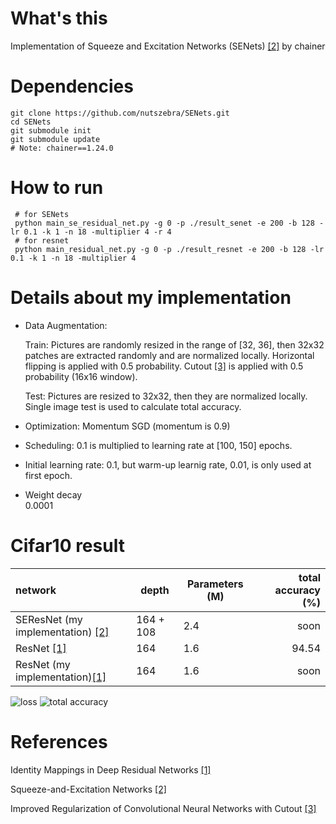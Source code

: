 # What's this
Implementation of Squeeze and Excitation Networks (SENets) [[2]][Paper2] by chainer  

# Dependencies

    git clone https://github.com/nutszebra/SENets.git
    cd SENets
    git submodule init
    git submodule update
    # Note: chainer==1.24.0

# How to run
     # for SENets
     python main_se_residual_net.py -g 0 -p ./result_senet -e 200 -b 128 -lr 0.1 -k 1 -n 18 -multiplier 4 -r 4
     # for resnet
     python main_residual_net.py -g 0 -p ./result_resnet -e 200 -b 128 -lr 0.1 -k 1 -n 18 -multiplier 4


# Details about my implementation

* Data Augmentation:
    
    Train: Pictures are randomly resized in the range of [32, 36], then 32x32 patches are extracted randomly and are normalized locally. Horizontal flipping is applied with 0.5 probability. Cutout [[3]][Paper3] is applied with 0.5 probability (16x16 window). 

    Test: Pictures are resized to 32x32, then they are normalized locally. Single image test is used to calculate total accuracy.  
* Optimization: Momentum SGD (momentum is 0.9)

* Scheduling: 0.1 is multiplied to learning rate at [100, 150] epochs.

* Initial learning rate: 0.1, but warm-up learnig rate, 0.01, is only used at first epoch.

* Weight decay    
0.0001  



# Cifar10 result

| network                                     | depth        | Parameters (M) | total accuracy (%) |
|:--------------------------------------------|--------------|----------------|-------------------:|
| SEResNet (my implementation) [[2]][Paper2]  | 164 + 108    |  2.4           |soon                |
| ResNet [[1]][Paper]                         | 164          |  1.6           |94.54               |
| ResNet (my implementation)[[1]][Paper]      | 164          |  1.6           |soon                |


<img src="https://github.com/nutszebra/SENets/blob/master/loss.jpg" alt="loss" title="loss">
<img src="https://github.com/nutszebra/SENets/blob/master/accuracy.jpg" alt="total accuracy" title="total accuracy">


# References
Identity Mappings in Deep Residual Networks [[1]][Paper]

Squeeze-and-Excitation Networks [[2]][Paper2]

Improved Regularization of Convolutional Neural Networks with Cutout [[3]][Paper3]


[paper]: https://arxiv.org/abs/1603.05027 "Paper"
[paper2]: https://arxiv.org/abs/1709.01507 "Paper2"
[paper3]: https://arxiv.org/abs/1708.04552 "Paper3"
